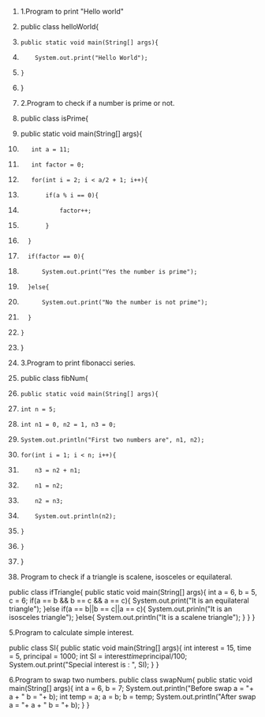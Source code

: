1. 1.Program to print "Hello world"
2. public class helloWorld{
3.     public static void main(String[] args){
4.         System.out.print("Hello World");
5.     }
6. }

7. 2.Program to check if a number is prime or not.

8. public class isPrime{
9.    public static void main(String[] args){
10.        int a = 11;
11.        int factor = 0;
12.        for(int i = 2; i < a/2 + 1; i++){
13.            if(a % i == 0){
14.                factor++;
15.            }
16.       }
17.       if(factor == 0){
18.           System.out.print("Yes the number is prime");
19.       }else{
20.           System.out.print("No the number is not prime");
21.       }
22.     }
23.  }

24.   3.Program to print fibonacci series.

25.   public class fibNum{
26.     public static void main(String[] args){
27.     int n = 5;
28.     int n1 = 0, n2 = 1, n3 = 0;
29.     System.out.println("First two numbers are", n1, n2);
30.     for(int i = 1; i < n; i++){
31.         n3 = n2 + n1;
32.         n1 = n2;
33.         n2 = n3;
34.         System.out.println(n2);
35.     }
36.     }
37. }



4. Program to check if a triangle is scalene, isosceles or equilateral.


public class ifTriangle{
  public static void main(String[] args){
    int a = 6, b = 5, c = 6;
    if(a == b && b == c && a == c){
      System.out.print("It is an equilateral triangle");
    }else if(a == b||b == c||a == c){
      System.out.prinln("It is an isosceles triangle");
    }else{
      System.out.println("It is a scalene triangle");
    }
    }
}


5.Program to calculate simple interest.

public class SI{
 public static void main(String[] args){
   int interest = 15, time = 5, principal = 1000;
   int SI = interest*time*principal/100;
   System.out.print("Special interest is : ", SI);
 }
}






6.Program to swap two numbers.
public class swapNum{
  public static void main(String[] args){
    int a = 6, b = 7;
    System.out.println("Before swap a = "+ a +  " b = "+ b);
    int temp = a;
    a = b;
    b = temp;
    System.out.println("After swap a = "+ a +  " b = "+ b);
  }
}

